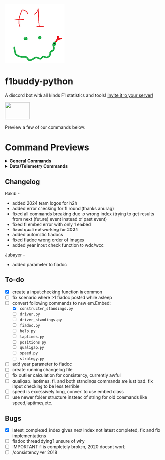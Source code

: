 <a href="https://discord.com/api/oauth2/authorize?client_id=1059405703116242995&permissions=139586816064&scope=bot">
    <img src="/botPics/f1python192.png">
</a>

# f1buddy-python

A discord bot with all kinds F1 statistics and tools!
[Invite it to your server!](https://discord.com/api/oauth2/authorize?client_id=1059405703116242995&permissions=139586816064&scope=bot)

<a href="https://discord.com/api/oauth2/authorize?client_id=1059405703116242995&permissions=139586816064&scope=bot">
    <img src="https://logodownload.org/wp-content/uploads/2017/11/discord-logo-01.png" width="79" height="56">
</a>

Preview a few of our commands below:

# Command Previews
<details><summary><b>General Commands</b></summary>
    
Schedule             |  Standings|  Driver|  
:-------------------------:|:-------------------------:|:-------------------------:
![](/images/schedule.png)  |  ![](/images/wdcwcc.png)|  ![](/images/driver.png)|  

Race Results             |  Quali Results |  FIA Document|  
:-------------------------:|:-------------------------:|:-------------------------:
![](/images/results.png)|    ![](/images/quali.png)|  ![](/images/fiadoc.png)|  

And more!!
</details>

<details><summary><b>Data/Telemetry Commands</b></summary>
    
Telemetry             |  Track Dominance |  Position Changes|  
:-------------------------:|:-------------------------:|:-------------------------:
![](/images/telemetry.png)  |  ![](/images/trackdominance.png)|  ![](/images/positions.png)|  

Qualifying Gap             |  Laptime Consistency |  Laptimes |  
:-------------------------:|:-------------------------:|:-------------------------:
![](/images/qualigap.png)|    ![](/images/consistency.png)|  ![](/images/laptimes.png)|  

And more!!
</details>


## Changelog
Rakib -
- added 2024 team logos for h2h
- added error checking for fl round (thanks anurag)
- fixed all commands breaking due to wrong index (trying to get results from next (future) event instead of past event)
- fixed fl embed error with only 1 embed
- fixed quali not working for 2024
- added automatic fiadocs
- fixed fiadoc wrong order of images
- added year input check function to wdc/wcc

Jubayer -
- added parameter to fiadoc


## To-do
- [x] create a input checking function in common
- [ ] fix scenario where >1 fiadoc posted while asleep
- [ ] convert following commands to new em.Embed: 
    - [x] `constructor_standings.py`
    - [ ] `driver.py`
    - [ ] `driver_standings.py`
    - [ ] `fiadoc.py`
    - [ ] `help.py`
    - [ ] `laptimes.py`
    - [ ] `positions.py`
    - [ ] `qualigap.py`
    - [ ] `speed.py`
    - [ ] `strategy.py`
- [ ] add year parameter to fiadoc
- [ ] create running changelog file
- [ ] fix outlier calculation for consistency, currently awful
- [ ] qualigap, laptimes, fl, and both standings commands are just bad. fix input checking to be less terrible
- [ ] speed is excessively long, convert to use embed class
- [ ] use newer folder structure instead of string for old commands like speed,laptimes,etc.

## Bugs
- [x] latest_completed_index gives next index not latest completed, fix and fix implementations
- [ ] fiadoc thread dying? unsure of why
- [ ] IMPORTANT fl is completely broken, 2020 doesnt work
- [ ] /consistency ver 2018
